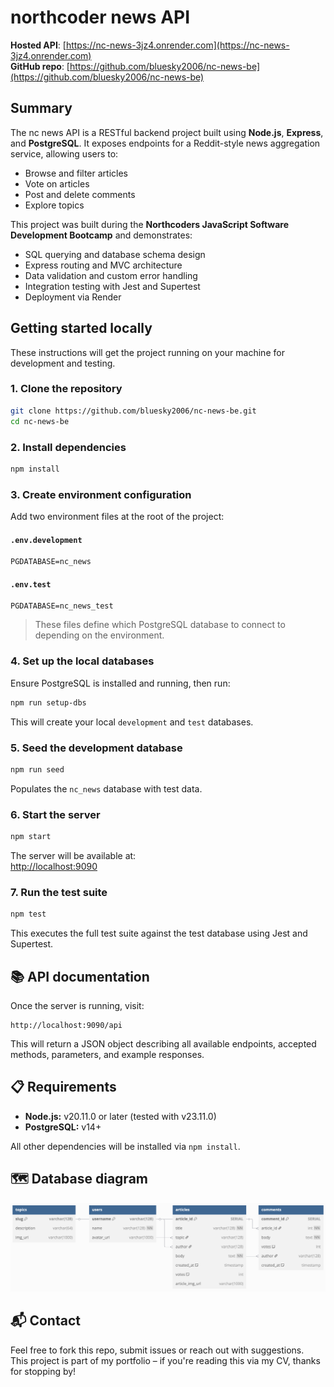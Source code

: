 # northcoder news API

**Hosted API**: [https://nc-news-3jz4.onrender.com](https://nc-news-3jz4.onrender.com)  
**GitHub repo**: [https://github.com/bluesky2006/nc-news-be](https://github.com/bluesky2006/nc-news-be)

## Summary

The nc news API is a RESTful backend project built using **Node.js**, **Express**, and **PostgreSQL**. It exposes endpoints for a Reddit-style news aggregation service, allowing users to:

- Browse and filter articles
- Vote on articles
- Post and delete comments
- Explore topics

This project was built during the **Northcoders JavaScript Software Development Bootcamp** and demonstrates:

- SQL querying and database schema design
- Express routing and MVC architecture
- Data validation and custom error handling
- Integration testing with Jest and Supertest
- Deployment via Render

## Getting started locally

These instructions will get the project running on your machine for development and testing.

### 1. Clone the repository

```bash
git clone https://github.com/bluesky2006/nc-news-be.git
cd nc-news-be
```

### 2. Install dependencies

```bash
npm install
```

### 3. Create environment configuration

Add two environment files at the root of the project:

#### `.env.development`
```
PGDATABASE=nc_news
```

#### `.env.test`
```
PGDATABASE=nc_news_test
```

> These files define which PostgreSQL database to connect to depending on the environment.

### 4. Set up the local databases

Ensure PostgreSQL is installed and running, then run:

```bash
npm run setup-dbs
```

This will create your local `development` and `test` databases.

### 5. Seed the development database

```bash
npm run seed
```

Populates the `nc_news` database with test data.

### 6. Start the server

```bash
npm start
```

The server will be available at:  
[http://localhost:9090](http://localhost:9090)

### 7. Run the test suite

```bash
npm test
```

This executes the full test suite against the test database using Jest and Supertest.

## 📚 API documentation

Once the server is running, visit:

```
http://localhost:9090/api
```

This will return a JSON object describing all available endpoints, accepted methods, parameters, and example responses.

## 📋 Requirements

- **Node.js:** v20.11.0 or later (tested with v23.11.0)
- **PostgreSQL:** v14+

All other dependencies will be installed via `npm install`.

## 🗺️ Database diagram

![Database diagram](db_diagram.png)

## 📬 Contact

Feel free to fork this repo, submit issues or reach out with suggestions.  
This project is part of my portfolio – if you're reading this via my CV, thanks for stopping by!
